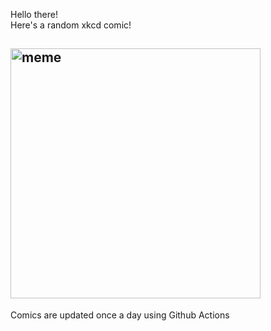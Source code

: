 Hello there! <br>Here's a random xkcd comic!<br>
## <img src="https://imgs.xkcd.com/comics/motivation.png" alt="meme" width="400"/><br>
Comics are updated once a day using Github Actions